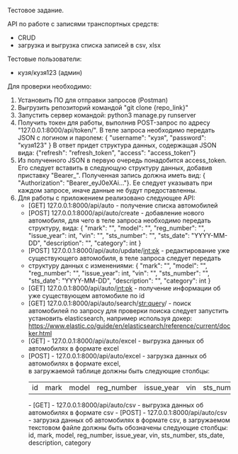 Тестовое задание.

API по работе с записями транспортных средств:
- CRUD
- загрузка и выгрузка списка записей в csv, xlsx

Тестовые пользователи:
- кузя/кузя123 (админ)

Для проверки необходимо:
1) Установить ПО для отправки запросов (Postman)
2) Выгрузить репозиторий командой "git clone {repo_link}"
3) Запустить сервер командой: python3 manage.py runserver
4) Получить токен для работы, выполнив POST-запрос по адресу "127.0.0.1:8000/api/token/". 
   В теле запроса необходимо передать JSON с логином и паролем:
   {
    "username": "кузя",
    "password": "кузя123"
   } 
   В ответ придет структура данных, содержащая JSON вида: {"refresh": "refresh_token", "access": "access_token"}
5) Из полученного JSON в первую очередь понадобится access_token. 
   Его следует вставить в следующую структуру данных, добавив приставку "Bearer_". 
   Полученная запись должна иметь вид:
      { "Authorization": "Bearer_eyJ0eXAi..."}.
   Ее следует указывать при каждом запросе, иначе данные не будут предоставленны.
6) Для работы с приложением реализовано следующее API:
    - [GET] 127.0.0.1:8000/api/auto - получение списка автомобилей
    - [POST] 127.0.0.1:8000/api/auto/create - добавление нового автомобиля, для чего в теле запроса необходимо
      передать структуру, вида: 
      {
        "mark": "",
        "model": "",
        "reg_number": "",
        "issue_year": int,
        "vin": "",
        "sts_number": "",
        "sts_date": "YYYY-MM-DD",
        "description": "",
        "category": int
      }
    - [POST] 127.0.0.1:8000/api/auto/update/<int:pk> - редактирование уже существующего автомобиля, в теле запроса следует передать
    - структуру данных с изменениями:
      {
        "mark": "",
        "model": "",
        "reg_number": "",
        "issue_year": int,
        "vin": "",
        "sts_number": "",
        "sts_date": "YYYY-MM-DD",
        "description": "",
        "category": int
      }
    - [GET] 127.0.0.1:8000/api/auto/<int:pk> - получение информации об уже существующем автомобиле по id
    - [GET] 127.0.0.1:8000/api/auto/search/<str:query>/ - поиск автомобилей по запросу для проверки поиска следует запустить установить elasticsearch, например используя докер:
       https://www.elastic.co/guide/en/elasticsearch/reference/current/docker.html
    - [GET] - 127.0.0.1:8000/api/auto/excel - выгрузка данных об автомобилях в формате excel
    - [POST] - 127.0.0.1:8000/api/auto/excel - загрузка данных об автомобилях в формате excel,  
      в загружаемой таблице должны быть следующие столбцы:
        <table>
          <tr>
            <td>id</td>
            <td>mark</td>
            <td>model</td>
            <td>reg_number</td>
            <td>issue_year</td>
            <td>vin</td>
            <td>sts_number</td>
            <td>sts_date</td>
            <td>description</td>
            <td>category</td>
          </tr>
        </table>
      - [GET] - 127.0.0.1:8000/api/auto/csv - выгрузка данных об автомобилях в формате csv
      - [POST] - 127.0.0.1:8000/api/auto/csv - загрузка данных об автомобилях в формате csv,  
        в загружаемом текстовом файле должны быть обозначены следующие столбцы: id, mark, model, reg_number, issue_year, vin, 
        sts_number, sts_date, description, category

